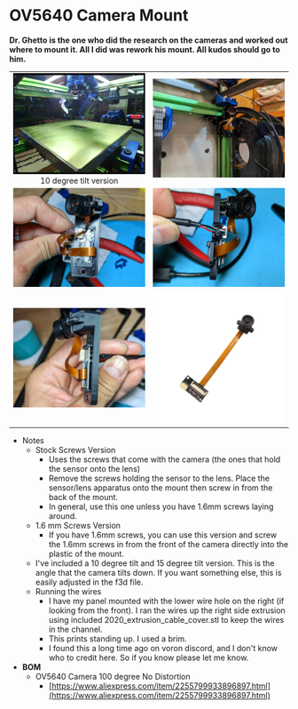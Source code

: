 OV5640 Camera Mount
============
**Dr. Ghetto is the one who did the research on the cameras and worked out where to mount it.  All I did was rework his mount.  All kudos should go to him.**
<table width=100%>
<TR><TD width=50% align="center"><img src="images/OV5640_10degree_tilt.png"><BR>10 degree tilt version</TD>
<TD width=50% align="center"><img src="images/mounted.jpg"></TD>
</TR>
<TR><TD width=50% align="center"><img src="images/front.jpg"></TD>
<TD width=50% align="center"><img src="images/left.jpg"></TD>
</TR>
<TR><TD width=50% align="center"><img src="images/right.jpg"></TD>
<TD width=50% align="center"><img src="images/ov5640.jpg"></TD>
</TABLE>

- Notes
   -   Stock Screws Version
       - Uses the screws that come with the camera (the ones that hold the sensor onto the lens)
	   - Remove the screws holding the sensor to the lens.  Place the sensor/lens apparatus onto the mount then screw in from the back of the mount.
	   - In general, use this one unless you have 1.6mm screws laying around.
	- 1.6 mm Screws Version
	   -  If you have 1.6mm screws, you can use this version and screw the 1.6mm screws in from the front of the camera directly into the plastic of the mount.
	 - I've included a 10 degree tilt and 15 degree tilt version.  This is the angle that the camera tilts down.  If you want something else, this is easily adjusted in the f3d file.
	 - Running the wires
	   - I have my panel mounted with the lower wire hole on the right (if looking from the front).  I ran the wires up the right side extrusion using included 2020_extrusion_cable_cover.stl to keep the wires in the channel.
    	- This prints standing up.  I used a brim.
    	- I found this a long time ago on voron discord, and I don't know who to credit here.  So if you know please let me know.
- **BOM**
  - OV5640 Camera 100 degree No Distortion
    - [https://www.aliexpress.com/item/2255799933896897.html](https://www.aliexpress.com/item/2255799933896897.html)
  
